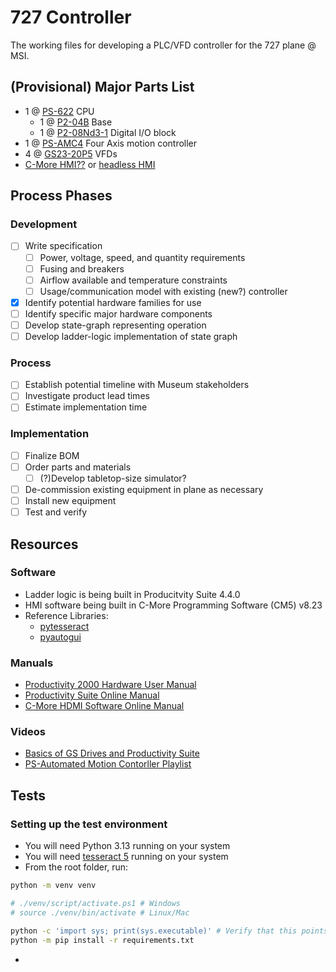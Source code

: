 # 727 Controller

The working files for developing a PLC/VFD controller for the 727 plane @ MSI.

## (Provisional) Major Parts List

- 1 @ [PS-622](https://www.automationdirect.com/adc/shopping/catalog/programmable_controllers/productivity2000_plcs_(micro-modular)/cpus/p2-622) CPU 
  - 1 @ [P2-04B](https://www.automationdirect.com/adc/shopping/catalog/programmable_controllers/productivity2000_plcs_(micro-modular)/bases/p2-04b) Base
  - 1 @ [P2-08Nd3-1](https://www.automationdirect.com/adc/shopping/catalog/programmable_controllers/productivity2000_plcs_(micro-modular)/dc_i-z-o/p2-08nd3-1) Digital I/O block
- 1 @ [PS-AMC4](https://www.automationdirect.com/adc/shopping/catalog/programmable_controllers/productivity1000_plcs_(stackable_micro)/motion_-a-_specialty_modules/ps-amc4?srsltid=AfmBOorezgSZzr3bKxvrmp9IRJJF_oYx0-t6G30pTALZyFuavVMpTWcr) Four Axis motion controller 
- 4 @ [GS23-20P5](https://www.automationdirect.com/adc/shopping/catalog/drives_-a-_soft_starters/ac_variable_frequency_drives_(vfd)/general_purpose_vfds/gs23-25p0) VFDs
- [C-More HMI??](https://www.automationdirect.com/adc/shopping/catalog/hmi_(human_machine_interface)/graphical_hmi_devices/hmi_panels/cm5-t7w) or [headless HMI](https://www.automationdirect.com/adc/shopping/catalog/hmi_(human_machine_interface)/graphical_hmi_devices/hmi_panels/cm5-t10w)

## Process Phases

### Development

- [ ] Write specification
  - [ ] Power, voltage, speed, and quantity requirements
  - [ ] Fusing and breakers
  - [ ] Airflow available and temperature constraints
  - [ ] Usage/communication model with existing (new?) controller
- [x] Identify potential hardware families for use
- [ ] Identify specific major hardware components
- [ ] Develop state-graph representing operation
- [ ] Develop ladder-logic implementation of state graph

### Process

- [ ] Establish potential timeline with Museum stakeholders
- [ ] Investigate product lead times
- [ ] Estimate implementation time

### Implementation

- [ ] Finalize BOM
- [ ] Order parts and materials
  - [ ] \(?)Develop tabletop-size simulator?
- [ ] De-commission existing equipment in plane as necessary
- [ ] Install new equipment
- [ ] Test and verify

## Resources

### Software

- Ladder logic is being built in Producitvity Suite 4.4.0
- HMI software being built in C-More Programming Software (CM5) v8.23
- Reference Libraries:
  - [pytesseract](https://github.com/madmaze/pytesseract)
  - [pyautogui](https://pyautogui.readthedocs.io/en/latest/index.html)

### Manuals

- [Productivity 2000 Hardware User Manual](https://cdn.automationdirect.com/static/manuals/p2userm/p2userm.pdf)
- [Productivity Suite Online Manual](https://www.automationdirect.com/productivity/software/help)
- [C-More HDMI Software Online Manual](https://www.automationdirect.com/c-more/cm5/software-help)

### Videos

- [Basics of GS Drives and Productivity Suite](https://www.automationdirect.com/videos/video?videoToPlay=UU1bfRmbx7s)
- [PS-Automated Motion Contorller Playlist](https://www.youtube.com/playlist?list=PLPdypWXY_ROqe8nDp227ALBn2Cs9CcP2A)

## Tests

### Setting up the test environment

- You will need Python 3.13 running on your system
- You will need [tesseract 5](https://tesseract-ocr.github.io/tessdoc/Installation.html) running on your system
- From the root folder, run:

```sh
python -m venv venv

# ./venv/script/activate.ps1 # Windows 
# source ./venv/bin/activate # Linux/Mac

python -c 'import sys; print(sys.executable)' # Verify that this points to ./venv
python -m pip install -r requirements.txt

```

- 